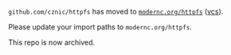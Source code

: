 `github.com/cznic/httpfs` has moved to [`modernc.org/httpfs`](https://godoc.org/modernc.org/httpfs) ([vcs](https://gitlab.com/cznic/httpfs)).

Please update your import paths to `modernc.org/httpfs`.

This repo is now archived.
